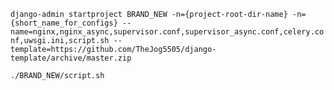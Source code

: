 `django-admin startproject BRAND_NEW -n={project-root-dir-name} -n={short_name_for_configs} --name=nginx,nginx_async,supervisor.conf,supervisor_async.conf,celery.conf,uwsgi.ini,script.sh --template=https://github.com/TheJog5505/django-template/archive/master.zip`

`./BRAND_NEW/script.sh`
